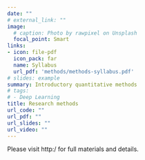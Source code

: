 ```yaml
---
date: ""
# external_link: ""
image:
  # caption: Photo by rawpixel on Unsplash
  focal_point: Smart
links:
- icon: file-pdf
  icon_pack: far
  name: Syllabus
  url_pdf: 'methods/methods-syllabus.pdf'
# slides: example
summary: Introductory quantitative methods
# tags:
# - Deep Learning
title: Research methods
url_code: ""
url_pdf: ""
url_slides: ""
url_video: ""
---
```


Please visit http:/  for full materials and details.
